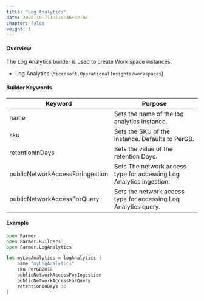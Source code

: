 ```yaml
---
title: "Log Analytics"
date: 2020-10-7T19:10:46+02:00
chapter: false
weight: 1
---
```


#### Overview
The Log Analytics builder is used to create Work space instances.

* Log Analytics (`Microsoft.OperationalInsights/workspaces`)

#### Builder Keywords
| Keyword | Purpose |
|-|-|
| name | Sets the name of the log analytics instance. |
| sku | Sets the SKU of the instance. Defaults to PerGB. |
| retentionInDays | Sets the value of the retention Days. |
| publicNetworkAccessForIngestion |Sets The network access type for accessing Log Analytics ingestion.|
|publicNetworkAccessForQuery |Sets the network access type for accessing Log Analytics query.|
#### Example
```fsharp
open Farmer
open Farmer.Builders
open Farmer.LogAnalytics

let myLogAnalytics = logAnalytics {
    name "myLogAnalytics"
    sku PerGB2018
    publicNetworkAccessForIngestion
    publicNetworkAccessForQuery
    retentionInDays 30 
}
```

